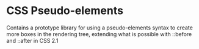 # CSS Pseudo-elements

Contains a prototype library for using a pseudo-elements syntax to create more boxes in the rendering tree, extending what is possible with ::before and ::after in CSS 2.1
